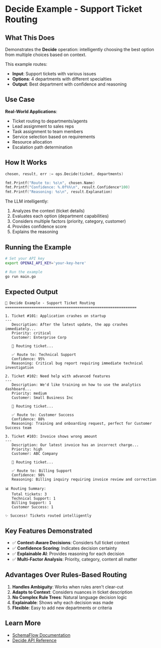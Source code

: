 # Decide Example - Support Ticket Routing

## What This Does

Demonstrates the **Decide** operation: intelligently choosing the best option from multiple choices based on context.

This example routes:
- **Input**: Support tickets with various issues
- **Options**: 4 departments with different specialties
- **Output**: Best department with confidence and reasoning

## Use Case

**Real-World Applications**:
- Ticket routing to departments/agents
- Lead assignment to sales reps
- Task assignment to team members
- Service selection based on requirements
- Resource allocation
- Escalation path determination

## How It Works

```go
chosen, result, err := ops.Decide(ticket, departments)

fmt.Printf("Route to: %s\n", chosen.Name)
fmt.Printf("Confidence: %.0f%%\n", result.Confidence*100)
fmt.Printf("Reasoning: %s\n", result.Explanation)
```

The LLM intelligently:
1. Analyzes the context (ticket details)
2. Evaluates each option (department capabilities)
3. Considers multiple factors (priority, category, customer)
4. Provides confidence score
5. Explains the reasoning

## Running the Example

```bash
# Set your API key
export OPENAI_API_KEY='your-key-here'

# Run the example
go run main.go
```

## Expected Output

```
🎯 Decide Example - Support Ticket Routing
============================================================

1. Ticket #101: Application crashes on startup
---
   Description: After the latest update, the app crashes immediately...
   Priority: critical
   Customer: Enterprise Corp

   🔄 Routing ticket...

   ✅ Route to: Technical Support
   Confidence: 95%
   Reasoning: Critical bug report requiring immediate technical investigation

2. Ticket #102: Need help with advanced features
---
   Description: We'd like training on how to use the analytics dashboard...
   Priority: medium
   Customer: Small Business Inc

   🔄 Routing ticket...

   ✅ Route to: Customer Success
   Confidence: 88%
   Reasoning: Training and onboarding request, perfect for Customer Success team

3. Ticket #103: Invoice shows wrong amount
---
   Description: Our latest invoice has an incorrect charge...
   Priority: high
   Customer: ABC Company

   🔄 Routing ticket...

   ✅ Route to: Billing Support
   Confidence: 98%
   Reasoning: Billing inquiry requiring invoice review and correction

📊 Routing Summary:
   Total tickets: 3
   Technical Support: 1
   Billing Support: 1
   Customer Success: 1

✨ Success! Tickets routed intelligently
```

## Key Features Demonstrated

- ✅ **Context-Aware Decisions**: Considers full ticket context
- ✅ **Confidence Scoring**: Indicates decision certainty
- ✅ **Explainable AI**: Provides reasoning for each decision
- ✅ **Multi-Factor Analysis**: Priority, category, content all matter

## Advantages Over Rules-Based Routing

1. **Handles Ambiguity**: Works when rules aren't clear-cut
2. **Adapts to Context**: Considers nuances in ticket description
3. **No Complex Rule Trees**: Natural language decision logic
4. **Explainable**: Shows why each decision was made
5. **Flexible**: Easy to add new departments or criteria

## Learn More

- [SchemaFlow Documentation](../../README.md)
- [Decide API Reference](../../docs/reference/API.md#decide)
